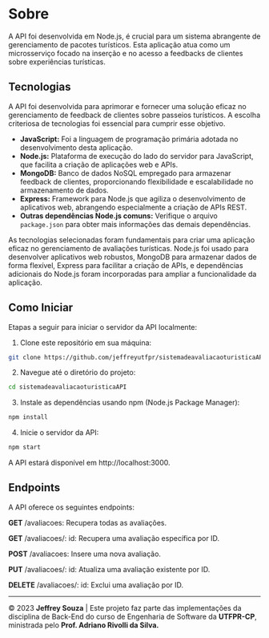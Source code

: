 # Sobre
A API foi desenvolvida em Node.js, é crucial para um sistema abrangente de gerenciamento de pacotes turísticos. Esta aplicação atua como um microsserviço focado na inserção e no acesso a feedbacks de clientes sobre experiências turísticas.

## Tecnologias

A API foi desenvolvida para aprimorar e fornecer uma solução eficaz no gerenciamento de feedback de clientes sobre passeios turísticos. A escolha criteriosa de tecnologias foi essencial para cumprir esse objetivo.

- **JavaScript:** Foi a linguagem de programação primária adotada no desenvolvimento desta aplicação.
- **Node.js:** Plataforma de execução do lado do servidor para JavaScript, que facilita a criação de aplicações web e APIs.
- **MongoDB:** Banco de dados NoSQL empregado para armazenar feedback de clientes, proporcionando flexibilidade e escalabilidade no armazenamento de dados.
- **Express:** Framework para Node.js que agiliza o desenvolvimento de aplicativos web, abrangendo especialmente a criação de APIs REST.
- **Outras dependências Node.js comuns:** Verifique o arquivo `package.json` para obter mais informações das demais dependências.

As tecnologias selecionadas foram fundamentais para criar uma aplicação eficaz no gerenciamento de avaliações turísticas. Node.js foi usado para desenvolver aplicativos web robustos, MongoDB para armazenar dados de forma flexível, Express para facilitar a criação de APIs, e dependências adicionais do Node.js foram incorporadas para ampliar a funcionalidade da aplicação.

## Como Iniciar

Etapas a seguir para iniciar o servidor da API localmente:

1. Clone este repositório em sua máquina:
```bash
git clone https://github.com/jeffreyutfpr/sistemadeavaliacaoturisticaAPI.git
```
2. Navegue até o diretório do projeto:
```bash
cd sistemadeavaliacaoturisticaAPI
```
3. Instale as dependências usando npm (Node.js Package Manager):
```bash
npm install
```
4. Inicie o servidor da API:
```bash
npm start
```

A API estará disponível em http://localhost:3000.

## Endpoints
A API oferece os seguintes endpoints:

**GET** /avaliacoes: Recupera todas as avaliações.

**GET** /avaliacoes/: id: Recupera uma avaliação específica por ID.

**POST** /avaliacoes: Insere uma nova avaliação.

**PUT** /avaliacoes/: id: Atualiza uma avaliação existente por ID.

**DELETE** /avaliacoes/: id: Exclui uma avaliação por ID.

---

© 2023 **Jeffrey Souza** | Este projeto faz parte das implementações da disciplina de Back-End do curso de Engenharia de Software da **UTFPR-CP**, ministrada pelo **Prof. Adriano Rivolli da Silva.**